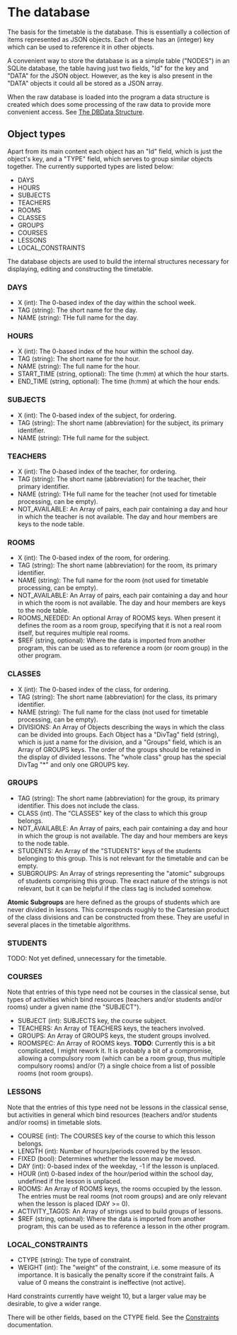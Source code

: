 # The database

The basis for the timetable is the database. This is essentially a collection of items represented as JSON objects. Each of these has an (integer) key which can be used to reference it in other objects.

A convenient way to store the database is as a simple table ("NODES") in an SQLite database, the table having just two fields, "Id" for the key and "DATA" for the JSON object. However, as the key is also present in the "DATA" objects it could all be stored as a JSON array.

When the raw database is loaded into the program a data structure is created which does some processing of the raw data to provide more convenient access. See [The DBData Structure](dbdata.md#the-dbdata-structure).

## Object types

Apart from its main content each object has an "Id" field, which is just the object's key, and a "TYPE" field, which serves to group similar objects together. The currently supported types are listed below:

 - DAYS
 - HOURS
 - SUBJECTS
 - TEACHERS
 - ROOMS
 - CLASSES
 - GROUPS
 - COURSES
 - LESSONS
 - LOCAL_CONSTRAINTS

The database objects are used to build the internal structures necessary for displaying, editing and constructing the timetable.

### DAYS

 - X (int): The 0-based index of the day within the school week.
 - TAG (string): The short name for the day.
 - NAME (string): THe full name for the day.

### HOURS

 - X (int): The 0-based index of the hour within the school day.
 - TAG (string): The short name for the hour.
 - NAME (string): The full name for the hour.
 - START_TIME (string, optional): The time (h:mm) at which the hour starts.
 - END_TIME (string, optional): The time (h:mm) at which the hour ends.

### SUBJECTS

 - X (int): The 0-based index of the subject, for ordering.
 - TAG (string): The short name (abbreviation) for the subject, its primary identifier.
 - NAME (string): THe full name for the subject.

### TEACHERS

 - X (int): The 0-based index of the teacher, for ordering.
 - TAG (string): The short name (abbreviation) for the teacher, their primary identifier.
 - NAME (string): THe full name for the teacher (not used for timetable processing, can be empty).
 - NOT_AVAILABLE: An Array of pairs, each pair containing a day and hour in which the teacher is not available. The day and hour members are keys to the node table.

### ROOMS

 - X (int): The 0-based index of the room, for ordering.
 - TAG (string): The short name (abbreviation) for the room, its primary identifier.
 - NAME (string): The full name for the room (not used for timetable processing, can be empty).
 - NOT_AVAILABLE: An Array of pairs, each pair containing a day and hour in which the room is not available. The day and hour members are keys to the node table.
 - ROOMS_NEEDED: An optional Array of ROOMS keys. When present it defines the room as a room group, specifying that it is not a real room itself, but requires multiple real rooms.
 - $REF (string, optional): Where the data is imported from another program, this can be used as to reference a room (or room group) in the other program.

### CLASSES

 - X (int): The 0-based index of the class, for ordering.
 - TAG (string): The short name (abbreviation) for the class, its primary identifier.
 - NAME (string): The full name for the class (not used for timetable processing, can be empty).
 - DIVISIONS: An Array of Objects describing the ways in which the class can be divided into groups. Each Object has a "DivTag" field (string), which is just a name for the division, and a "Groups" field, which is an Array of GROUPS keys. The order of the groups should be retained in the display of divided lessons. The "whole class" group has the special DivTag "*" and only one GROUPS key.

### GROUPS

 - TAG (string): The short name (abbreviation) for the group, its primary identifier. This does not include the class.
 - CLASS (int). The "CLASSES" key of the class to which this group belongs.
 - NOT_AVAILABLE: An Array of pairs, each pair containing a day and hour in which the group is not available. The day and hour members are keys to the node table.
 - STUDENTS: An Array of the "STUDENTS" keys of the students belonging to this group. This is not relevant for the timetable and can be empty.
 - SUBGROUPS: An Array of strings representing the "atomic" subgroups of students comprising this group. The exact nature of the strings is not relevant, but it can be helpful if the class tag is included somehow.

**Atomic Subgroups** are here defined as the groups of students which are never divided in lessons. This corresponds roughly to the Cartesian product of the class divisions and can be constructed from these. They are useful in several places in the timetable algorithms.
 

### STUDENTS

TODO: Not yet defined, unnecessary for the timetable.

### COURSES

Note that entries of this type need not be courses in the classical sense, but types of activities which bind resources (teachers and/or students and/or rooms) under a given name (the "SUBJECT").

 - SUBJECT (int): SUBJECTS key, the course subject.
 - TEACHERS: An Array of TEACHERS keys, the teachers involved.
 - GROUPS: An Array of GROUPS keys, the student groups involved.
 - ROOMSPEC: An Array of ROOMS keys. **TODO**: Currently this is a bit complicated, I might rework it. It is probably a bit of a compromise, allowing a compulsory room (which can be a room group, thus multiple compulsory rooms) and/or (?) a single choice from a list of possible rooms (not room groups).

### LESSONS

Note that the entries of this type need not be lessons in the classical sense, but activities in general which bind resources (teachers and/or students and/or rooms) in timetable slots.

 - COURSE (int): The COURSES key of the course to which this lesson belongs.
 - LENGTH (int): Number of hours/periods covered by the lesson.
 - FIXED (bool): Determines whether the lesson may be moved.
 - DAY (int): 0-based index of the weekday, -1 if the lesson is unplaced.
 - HOUR (int) 0-based index of the hour/period within the school day, undefined if the lesson is unplaced.
 - ROOMS: An Array of ROOMS keys, the rooms occupied by the lesson. The entries must be real rooms (not room groups) and are only relevant when the lesson is placed (DAY >= 0).
 - ACTIVITY_TAG0S: An Array of strings used to build groups of lessons.
 - $REF (string, optional): Where the data is imported from another program, this can be used as to reference a lesson in the other program.

### LOCAL_CONSTRAINTS

 - CTYPE (string): The type of constraint.
 - WEIGHT (int): The "weight" of the constraint, i.e. some measure of its importance. It is basically the penalty score if the constraint fails. A value of 0 means the constraint is ineffective (not active).

Hard constraints currently have weight 10, but a larger value may be desirable, to give a wider range.

There will be other fields, based on the CTYPE field. See the [Constraints](constraints.md#constraints) documentation.